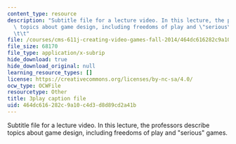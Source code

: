 ```yaml
---
content_type: resource
description: "Subtitle file for a lecture video. In this lecture, the professors describe\
  \ topics about game design, including freedoms of play and \"serious\" games.\t\t\
  \t\t"
file: /courses/cms-611j-creating-video-games-fall-2014/464dc616282c9a10c4d3d8d89cd2a41b_zzKSn1Y80F4.srt
file_size: 68170
file_type: application/x-subrip
hide_download: true
hide_download_original: null
learning_resource_types: []
license: https://creativecommons.org/licenses/by-nc-sa/4.0/
ocw_type: OCWFile
resourcetype: Other
title: 3play caption file
uid: 464dc616-282c-9a10-c4d3-d8d89cd2a41b
---
```

Subtitle file for a lecture video. In this lecture, the professors describe topics about game design, including freedoms of play and "serious" games.				